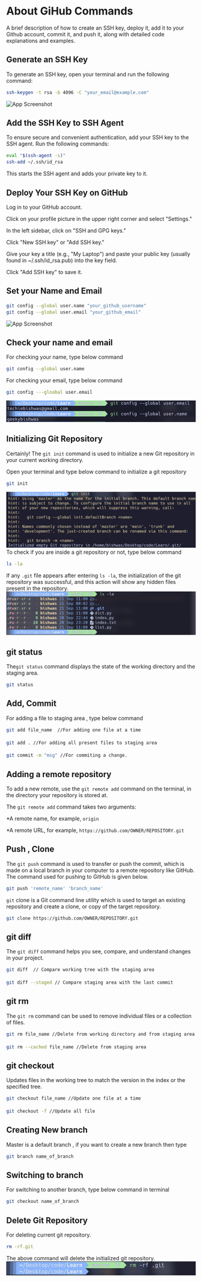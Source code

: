 
# About GiHub Commands

A brief description of how to create an SSH key, deploy it, add it to your Github account, commit it, and push it, along with detailed code explanations and examples.




## Generate an SSH Key

To generate an SSH key, open your terminal and run the following command:

```bash
ssh-keygen -t rsa -b 4096 -C "your_email@example.com"
```
![App Screenshot](https://ubuntucommunity.s3.dualstack.us-east-2.amazonaws.com/original/2X/6/632297ac3a6d94df04a256c0aeb16e8461ef4da0.png)

## Add the SSH Key to SSH Agent

To ensure secure and convenient authentication, add your SSH key to the SSH agent. Run the following commands:

```bash
eval "$(ssh-agent -s)"
ssh-add ~/.ssh/id_rsa
```
This starts the SSH agent and adds your private key to it.

## Deploy Your SSH Key on GitHub
Log in to your GitHub account.

 Click on your profile picture in the upper right corner and select "Settings."

 In the left sidebar, click on "SSH and GPG keys."

 Click "New SSH key" or "Add SSH key."

 Give your key a title (e.g., "My Laptop") and paste your public key (usually    found in ~/.ssh/id_rsa.pub) into the key field.

 Click "Add SSH key" to save it.

## Set your Name and Email

```bash 
git config --global user.name "your_github_username"
git config --global user.email "your_github_email"
```
![App Screenshot](https://practicalseries.com/1002-vcs/01-pages/03-04-install/02-images/fig-03-25-lrg.png)

## Check your name and email
For checking your name, type below command
```bash 
git config --global user.name
```
For checking your email, type below command
```bash 
git config ---gloabal user.email
```
![App Screenshot](https://github.com/geekybishwas/GitHub/blob/main/email_name.png?raw=true)
## Initializing Git Repository
Certainly! The ```git init``` command is used to initialize a new Git repository in your current working directory.

Open your terminal and type below command to initialize a git repository

```bash 
git init 
```
![App Screenshot](https://github.com/geekybishwas/GitHub/blob/main/git_init.png?raw=true)
To check if you are inside a git repository or not, type below command
```bash 
ls -la
```
If any ```.git``` file appears after entering ```ls -la```, the initialization of the git repository was successful, and this action will show any hidden files present in the repository.
![App Screenshot](https://github.com/geekybishwas/GitHub/blob/main/check_init.png?raw=true)

## git status
The```git status``` command displays the state of the working directory and the staging area.
```bash
git status
``` 
## Add, Commit
For adding a file to staging area , type below command
```bash 
git add file_name  //For adding one file at a time

git add . //For adding all present files to staging area

git commit -m "msg" //For commiting a change.

```
## Adding a remote repository
To add a new remote, use the ```git remote add``` command on the terminal, in the directory your repository is stored at.

The ```git remote add``` command takes two arguments:

*A remote name, for example, ```origin```

*A remote URL, for example, ```https://github.com/OWNER/REPOSITORY.git```

## Push , Clone

The ```git push``` command is used to transfer or push the commit, which is made on a local branch in your computer to a remote repository like GitHub. The command used for pushing to GitHub is given below.
```bash
git push 'remote_name' 'branch_name'
```

```git``` clone is a Git command line utility which is used to target an existing repository and create a clone, or copy of the target repository.

```bash
git clone https://github.com/OWNER/REPOSITORY.git
```
## git diff
The ```git diff``` command helps you see, compare, and understand changes in your project. 
```bash 
git diff  // Compare working tree with the staging area

git diff --staged // Compare staging area with the last commit
```
## git rm
The ```git rm``` command can be used to remove individual files or a collection of files.
```bash
git rm file_name //Delete from working directory and from staging area

git rm --cached file_name //Delete from staging area
``` 
## git checkout
Updates files in the working tree to match the version in the index or the specified tree.
```bash
git checkout file_name //Update one file at a time

git checkout -f //Update all file 
```
## Creating New branch
Master is a default branch , if you want to create a new branch then type
```bash 
git branch name_of_branch
```

## Switching to branch
For switching to another branch, type below command in terminal
```bash
git checkout name_of_branch
```

## Delete Git Repository
For deleting current git repository.
```bash
rm -rf.git
```
The above command will delete the initialized git repository.
![App Screenshot](https://github.com/geekybishwas/GitHub/blob/main/rm-rf.png?raw=true)

